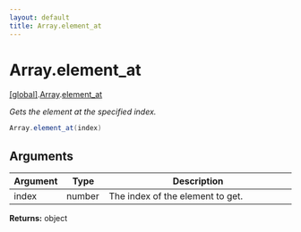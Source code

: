 ```yaml
---
layout: default
title: Array.element_at
---
```


# Array.element_at

[\[global\]]({{site.baseurl}}/docs/).[Array]({{site.baseurl}}/docs/Array/).[element_at]({{site.baseurl}}/docs/Array/element_at/)

_Gets the element at the specified index._

```cs
Array.element_at(index)
```

## Arguments

<table>
  <col width="15%">
  <col width="15%">
  <thead>
    <tr>
      <th>Argument</th>
      <th>Type</th>
      <th>Description</th>
    </tr>
  </thead>
  <tbody>
    <tr>
      <td>index</td>
      <td>number</td>
      <td>The index of the element to get.</td>
    </tr>
  </tbody>
</table>

**Returns:** object
